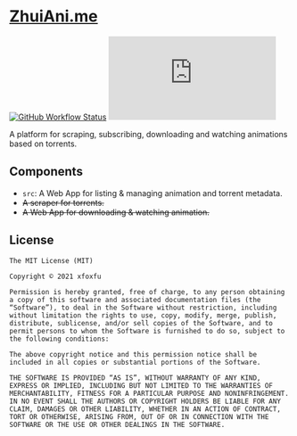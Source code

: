# [ZhuiAni.me](https://zhuiani.me)

[![GitHub Workflow Status](https://img.shields.io/github/actions/workflow/status/xfoxfu/ZhuiAni.me/ci.yml?branch=main&style=flat-square)](https://github.com/xfoxfu/ZhuiAni.me/actions/workflows/ci.yml) [![License](https://img.shields.io/github/license/xfoxfu/ZhuiAni.me?style=flat-square)](https://github.com/xfoxfu/ZhuiAni.me/blob/main/LICENSE)

A platform for scraping, subscribing, downloading and watching animations based on torrents.

## Components

- `src`: A Web App for listing & managing animation and torrent metadata.
- ~~A scraper for torrents.~~
- ~~A Web App for downloading & watching animation.~~

## License

```
The MIT License (MIT)

Copyright © 2021 xfoxfu

Permission is hereby granted, free of charge, to any person obtaining a copy of this software and associated documentation files (the “Software”), to deal in the Software without restriction, including without limitation the rights to use, copy, modify, merge, publish, distribute, sublicense, and/or sell copies of the Software, and to permit persons to whom the Software is furnished to do so, subject to the following conditions:

The above copyright notice and this permission notice shall be included in all copies or substantial portions of the Software.

THE SOFTWARE IS PROVIDED “AS IS”, WITHOUT WARRANTY OF ANY KIND, EXPRESS OR IMPLIED, INCLUDING BUT NOT LIMITED TO THE WARRANTIES OF MERCHANTABILITY, FITNESS FOR A PARTICULAR PURPOSE AND NONINFRINGEMENT. IN NO EVENT SHALL THE AUTHORS OR COPYRIGHT HOLDERS BE LIABLE FOR ANY CLAIM, DAMAGES OR OTHER LIABILITY, WHETHER IN AN ACTION OF CONTRACT, TORT OR OTHERWISE, ARISING FROM, OUT OF OR IN CONNECTION WITH THE SOFTWARE OR THE USE OR OTHER DEALINGS IN THE SOFTWARE.
```
